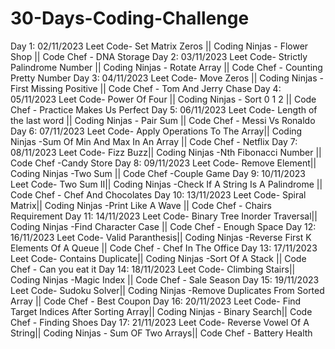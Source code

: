 # 30-Days-Coding-Challenge

Day 1: 02/11/2023 Leet Code- Set Matrix Zeros || Coding Ninjas - Flower Shop || Code Chef - DNA Storage 
Day 2: 03/11/2023 Leet Code- Strictly Palindrome Number || Coding Ninjas - Rotate Array || Code Chef - Counting Pretty Number 
Day 3: 04/11/2023 Leet Code- Move Zeros || Coding Ninjas - First Missing Positive || Code Chef - Tom And Jerry Chase
Day 4: 05/11/2023 Leet Code- Power Of  Four || Coding Ninjas - Sort 0 1 2 || Code Chef - Practice Makes Us Perfect
Day 5: 06/11/2023 Leet Code- Length of the last word || Coding Ninjas - Pair Sum || Code Chef - Messi Vs Ronaldo
Day 6: 07/11/2023 Leet Code- Apply Operations To The Array|| Coding Ninjas -Sum Of Min And Max In An Array || Code Chef - Netflix
Day 7: 08/11/2023 Leet Code- Fizz Buzz|| Coding Ninjas -Nth Fibonacci Number || Code Chef -Candy Store
Day 8: 09/11/2023 Leet Code- Remove Element|| Coding Ninjas -Two Sum || Code Chef -Couple Game
Day 9: 10/11/2023 Leet Code- Two Sum II|| Coding Ninjas -Check If A String Is A Palindrome || Code Chef - Chef And Chocolates
Day 10: 13/11/2023 Leet Code- Spiral Matrix|| Coding Ninjas -Print Like A Wave || Code Chef - Chairs Requirement
Day 11: 14/11/2023 Leet Code- Binary Tree Inorder Traversal|| Coding Ninjas -Find Character Case || Code Chef - Enough Space
Day 12: 16/11/2023 Leet Code- Valid Paranthesis|| Coding Ninjas -Reverse First K Elements Of A Queue || Code Chef - Chef In The Office
Day 13: 17/11/2023 Leet Code- Contains Duplicate|| Coding Ninjas -Sort Of A Stack || Code Chef - Can you eat it
Day 14: 18/11/2023 Leet Code- Climbing Stairs|| Coding Ninjas -Magic Index || Code Chef - Sale Season
Day 15: 19/11/2023 Leet Code- Sudoku Solver|| Coding Ninjas -Remove Duplicates From Sorted Array || Code Chef - Best Coupon
Day 16: 20/11/2023 Leet Code- Find Target Indices After Sorting Array|| Coding Ninjas - Binary Search|| Code Chef - Finding Shoes
Day 17: 21/11/2023 Leet Code- Reverse Vowel Of A String|| Coding Ninjas - Sum OF Two Arrays|| Code Chef - Battery Health

